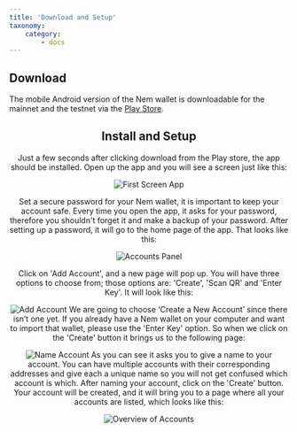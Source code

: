 ```yaml
---
title: 'Download and Setup'
taxonomy:
    category:
        - docs
---
```


## Download  
The mobile Android version of the Nem wallet is downloadable for the mainnet and the testnet via the [Play Store](https://play.google.com/store/apps/details?id=org.nem.nac.mainnet&hl=en).<center>


## Install and Setup
Just a few seconds after clicking download from the Play store, the app should be installed. Open up the app and you will see a screen just like this:  

![First Screen App](https://blog.nem.io/content/images/2016/11/photo_2016-11-05_10-17-26--Copy-.jpg)

Set a secure password for your Nem wallet, it is important to keep your account safe. Every time you open the app, it asks for your password, therefore you shouldn't forget it and make a backup of your password. After setting up a password, it will go to the home page of the app. That looks like this:  

![Accounts Panel](/content/images/2016/11/photo_2016-11-05_10-17-35--Copy-.jpg)

Click on 'Add Account', and a new page will pop up. You will have three options to choose from; those options are: 'Create', 'Scan QR' and 'Enter Key'. It will look like this:

![Add Account](/content/images/2016/11/photo_2016-11-05_10-17-30--Copy-.jpg)
We are going to choose ‘Create a New Account’ since there isn’t one yet. If you already have a Nem wallet on your computer and want to import that wallet, please use the 'Enter Key' option. So when we click on the 'Create' button it brings us to the following page:

![Name Account](/content/images/2016/11/photo_2016-11-05_10-57-56--Copy-.jpg)
As you can see it asks you to give a name to your account. You can have multiple accounts with their corresponding addresses and give each a unique name so you will not get confused which account is which. After naming your account, click on the 'Create' button. Your account will be created, and it will bring you to a page where all your accounts are listed, which looks like this:

![Overview of Accounts](/content/images/2016/11/photo_2016-11-05_11-18-49--Copy-.jpg)